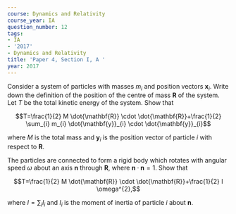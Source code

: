 ```yaml
---
course: Dynamics and Relativity
course_year: IA
question_number: 12
tags:
- IA
- '2017'
- Dynamics and Relativity
title: 'Paper 4, Section I, A '
year: 2017
---
```




Consider a system of particles with masses $m_{i}$ and position vectors $\mathbf{x}_{i}$. Write down the definition of the position of the centre of mass $\mathbf{R}$ of the system. Let $T$ be the total kinetic energy of the system. Show that

$$T=\frac{1}{2} M \dot{\mathbf{R}} \cdot \dot{\mathbf{R}}+\frac{1}{2} \sum_{i} m_{i} \dot{\mathbf{y}}_{i} \cdot \dot{\mathbf{y}}_{i}$$

where $M$ is the total mass and $\mathbf{y}_{i}$ is the position vector of particle $i$ with respect to $\mathbf{R}$.

The particles are connected to form a rigid body which rotates with angular speed $\omega$ about an axis $\mathbf{n}$ through $\mathbf{R}$, where $\mathbf{n} \cdot \mathbf{n}=1$. Show that

$$T=\frac{1}{2} M \dot{\mathbf{R}} \cdot \dot{\mathbf{R}}+\frac{1}{2} I \omega^{2},$$

where $I=\sum_{i} I_{i}$ and $I_{i}$ is the moment of inertia of particle $i$ about $\mathbf{n}$.